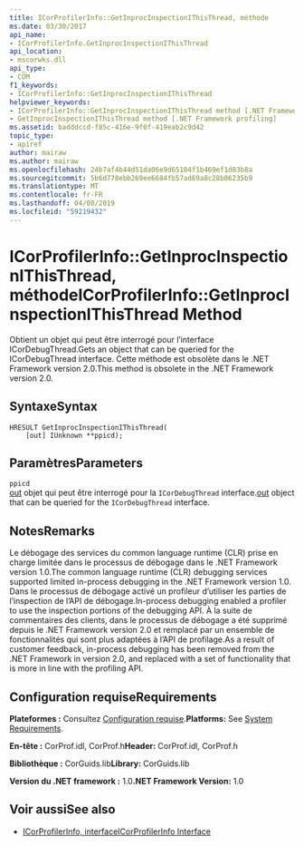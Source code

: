 ```yaml
---
title: ICorProfilerInfo::GetInprocInspectionIThisThread, méthode
ms.date: 03/30/2017
api_name:
- ICorProfilerInfo.GetInprocInspectionIThisThread
api_location:
- mscorwks.dll
api_type:
- COM
f1_keywords:
- ICorProfilerInfo::GetInprocInspectionIThisThread
helpviewer_keywords:
- ICorProfilerInfo::GetInprocInspectionIThisThread method [.NET Framework profiling]
- GetInprocInspectionIThisThread method [.NET Framework profiling]
ms.assetid: badddccd-f85c-416e-9f0f-419eab2c9d42
topic_type:
- apiref
author: mairaw
ms.author: mairaw
ms.openlocfilehash: 24b7af4b44d51da06e9d65104f1b469ef1d83b8a
ms.sourcegitcommit: 5b6d778ebb269ee6684fb57ad69a8c28b06235b9
ms.translationtype: MT
ms.contentlocale: fr-FR
ms.lasthandoff: 04/08/2019
ms.locfileid: "59219432"
---
```

# <a name="icorprofilerinfogetinprocinspectionithisthread-method"></a><span data-ttu-id="ea8bc-102">ICorProfilerInfo::GetInprocInspectionIThisThread, méthode</span><span class="sxs-lookup"><span data-stu-id="ea8bc-102">ICorProfilerInfo::GetInprocInspectionIThisThread Method</span></span>
<span data-ttu-id="ea8bc-103">Obtient un objet qui peut être interrogé pour l’interface ICorDebugThread.</span><span class="sxs-lookup"><span data-stu-id="ea8bc-103">Gets an object that can be queried for the ICorDebugThread interface.</span></span> <span data-ttu-id="ea8bc-104">Cette méthode est obsolète dans le .NET Framework version 2.0.</span><span class="sxs-lookup"><span data-stu-id="ea8bc-104">This method is obsolete in the .NET Framework version 2.0.</span></span>  
  
## <a name="syntax"></a><span data-ttu-id="ea8bc-105">Syntaxe</span><span class="sxs-lookup"><span data-stu-id="ea8bc-105">Syntax</span></span>  
  
```  
HRESULT GetInprocInspectionIThisThread(  
    [out] IUnknown **ppicd);  
```  
  
## <a name="parameters"></a><span data-ttu-id="ea8bc-106">Paramètres</span><span class="sxs-lookup"><span data-stu-id="ea8bc-106">Parameters</span></span>  
 `ppicd`  
 <span data-ttu-id="ea8bc-107">[out](/cpp/atl/iunknown) objet qui peut être interrogé pour la `ICorDebugThread` interface.</span><span class="sxs-lookup"><span data-stu-id="ea8bc-107">[out](/cpp/atl/iunknown) object that can be queried for the `ICorDebugThread` interface.</span></span>  
  
## <a name="remarks"></a><span data-ttu-id="ea8bc-108">Notes</span><span class="sxs-lookup"><span data-stu-id="ea8bc-108">Remarks</span></span>  
 <span data-ttu-id="ea8bc-109">Le débogage des services du common language runtime (CLR) prise en charge limitée dans le processus de débogage dans le .NET Framework version 1.0.</span><span class="sxs-lookup"><span data-stu-id="ea8bc-109">The common language runtime (CLR) debugging services supported limited in-process debugging in the .NET Framework version 1.0.</span></span> <span data-ttu-id="ea8bc-110">Dans le processus de débogage activé un profileur d’utiliser les parties de l’inspection de l’API de débogage.</span><span class="sxs-lookup"><span data-stu-id="ea8bc-110">In-process debugging enabled a profiler to use the inspection portions of the debugging API.</span></span> <span data-ttu-id="ea8bc-111">À la suite de commentaires des clients, dans le processus de débogage a été supprimé depuis le .NET Framework version 2.0 et remplacé par un ensemble de fonctionnalités qui sont plus adaptées à l’API de profilage.</span><span class="sxs-lookup"><span data-stu-id="ea8bc-111">As a result of customer feedback, in-process debugging has been removed from the .NET Framework in version 2.0, and replaced with a set of functionality that is more in line with the profiling API.</span></span>  
  
## <a name="requirements"></a><span data-ttu-id="ea8bc-112">Configuration requise</span><span class="sxs-lookup"><span data-stu-id="ea8bc-112">Requirements</span></span>  
 <span data-ttu-id="ea8bc-113">**Plateformes :** Consultez [Configuration requise](../../../../docs/framework/get-started/system-requirements.md).</span><span class="sxs-lookup"><span data-stu-id="ea8bc-113">**Platforms:** See [System Requirements](../../../../docs/framework/get-started/system-requirements.md).</span></span>  
  
 <span data-ttu-id="ea8bc-114">**En-tête :** CorProf.idl, CorProf.h</span><span class="sxs-lookup"><span data-stu-id="ea8bc-114">**Header:** CorProf.idl, CorProf.h</span></span>  
  
 <span data-ttu-id="ea8bc-115">**Bibliothèque :** CorGuids.lib</span><span class="sxs-lookup"><span data-stu-id="ea8bc-115">**Library:** CorGuids.lib</span></span>  
  
 <span data-ttu-id="ea8bc-116">**Version du .NET framework :** 1.0</span><span class="sxs-lookup"><span data-stu-id="ea8bc-116">**.NET Framework Version:** 1.0</span></span>  
  
## <a name="see-also"></a><span data-ttu-id="ea8bc-117">Voir aussi</span><span class="sxs-lookup"><span data-stu-id="ea8bc-117">See also</span></span>

- [<span data-ttu-id="ea8bc-118">ICorProfilerInfo, interface</span><span class="sxs-lookup"><span data-stu-id="ea8bc-118">ICorProfilerInfo Interface</span></span>](../../../../docs/framework/unmanaged-api/profiling/icorprofilerinfo-interface.md)
